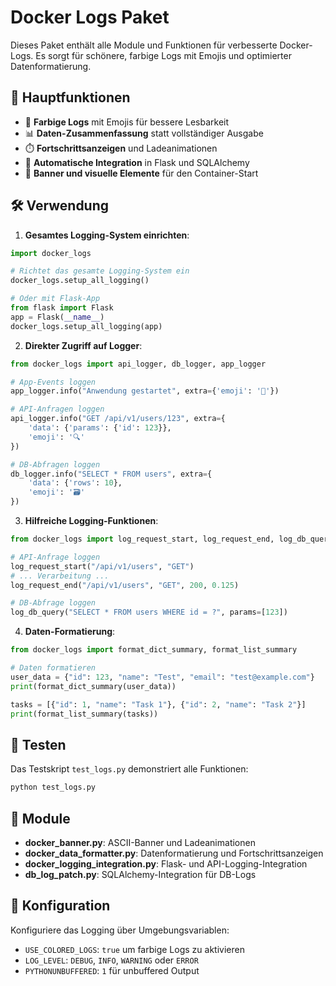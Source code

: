 # Docker Logs Paket

Dieses Paket enthält alle Module und Funktionen für verbesserte Docker-Logs. Es sorgt für schönere, farbige Logs mit Emojis und optimierter Datenformatierung.

## 🌟 Hauptfunktionen

- 🎨 **Farbige Logs** mit Emojis für bessere Lesbarkeit
- 📊 **Daten-Zusammenfassung** statt vollständiger Ausgabe
- ⏱️ **Fortschrittsanzeigen** und Ladeanimationen
- 🔄 **Automatische Integration** in Flask und SQLAlchemy
- 🚀 **Banner und visuelle Elemente** für den Container-Start

## 🛠️ Verwendung

1. **Gesamtes Logging-System einrichten**:

```python
import docker_logs

# Richtet das gesamte Logging-System ein
docker_logs.setup_all_logging()

# Oder mit Flask-App
from flask import Flask
app = Flask(__name__)
docker_logs.setup_all_logging(app)
```

2. **Direkter Zugriff auf Logger**:

```python
from docker_logs import api_logger, db_logger, app_logger

# App-Events loggen
app_logger.info("Anwendung gestartet", extra={'emoji': '🚀'})

# API-Anfragen loggen
api_logger.info("GET /api/v1/users/123", extra={
    'data': {'params': {'id': 123}},
    'emoji': '🔍'
})

# DB-Abfragen loggen
db_logger.info("SELECT * FROM users", extra={
    'data': {'rows': 10},
    'emoji': '🗃️'
})
```

3. **Hilfreiche Logging-Funktionen**:

```python
from docker_logs import log_request_start, log_request_end, log_db_query

# API-Anfrage loggen
log_request_start("/api/v1/users", "GET")
# ... Verarbeitung ...
log_request_end("/api/v1/users", "GET", 200, 0.125)

# DB-Abfrage loggen
log_db_query("SELECT * FROM users WHERE id = ?", params=[123])
```

4. **Daten-Formatierung**:

```python
from docker_logs import format_dict_summary, format_list_summary

# Daten formatieren
user_data = {"id": 123, "name": "Test", "email": "test@example.com"}
print(format_dict_summary(user_data))

tasks = [{"id": 1, "name": "Task 1"}, {"id": 2, "name": "Task 2"}]
print(format_list_summary(tasks))
```

## 🧪 Testen

Das Testskript `test_logs.py` demonstriert alle Funktionen:

```bash
python test_logs.py
```

## 📂 Module

- **docker_banner.py**: ASCII-Banner und Ladeanimationen
- **docker_data_formatter.py**: Datenformatierung und Fortschrittsanzeigen
- **docker_logging_integration.py**: Flask- und API-Logging-Integration
- **db_log_patch.py**: SQLAlchemy-Integration für DB-Logs

## 🔧 Konfiguration

Konfiguriere das Logging über Umgebungsvariablen:

- `USE_COLORED_LOGS`: `true` um farbige Logs zu aktivieren
- `LOG_LEVEL`: `DEBUG`, `INFO`, `WARNING` oder `ERROR`
- `PYTHONUNBUFFERED`: `1` für unbuffered Output 